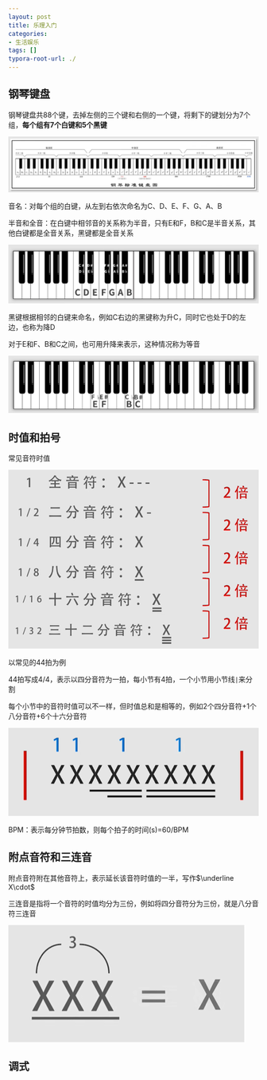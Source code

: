```yaml
---
layout: post
title: 乐理入门
categories:
- 生活娱乐
tags: []
typora-root-url: ./
---
```


## 钢琴键盘

钢琴键盘共88个键，去掉左侧的三个键和右侧的一个键，将剩下的键划分为7个组，**每个组有7个白键和5个黑键**

![image-20240703133614575](./assets/image-20240703133614575.png)

音名：对每个组的白键，从左到右依次命名为C、D、E、F、G、A、B

半音和全音：在白键中相邻音的关系称为半音，只有E和F，B和C是半音关系，其他白键都是全音关系，黑键都是全音关系

![image-20240703132944652](./assets/image-20240703132944652.png)

黑键根据相邻的白键来命名，例如C右边的黑键称为升C，同时它也处于D的左边，也称为降D

对于E和F、B和C之间，也可用升降来表示，这种情况称为等音

![image-20240703133337984](./assets/image-20240703133337984.png)

## 时值和拍号

常见音符时值

<img src="./assets/image-20240703134236325.png" alt="image-20240703134236325" style="zoom:67%;" />

以常见的44拍为例

44拍写成4/4，表示以四分音符为一拍，每小节有4拍，一个小节用小节线`|`来分割

每个小节中的音符时值可以不一样，但时值总和是相等的，例如2个四分音符+1个八分音符+6个十六分音符

![image-20240703134953632](./assets/image-20240703134953632.png)

BPM：表示每分钟节拍数，则每个拍子的时间(s)=60/BPM

## 附点音符和三连音

附点音符附在其他音符上，表示延长该音符时值的一半，写作$\underline X\cdot$

三连音是指将一个音符的时值均分为三份，例如将四分音符分为三份，就是八分音符三连音

![image-20240703140452229](./assets/image-20240703140452229.png)

## 调式

